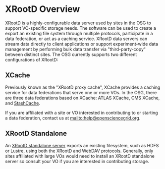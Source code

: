 XRootD Overview
===============

[XRootD](http://xrootd.org) is a highly-configurable data server used by sites in the OSG to support VO-specific
storage needs.
The software can be used to create a export an existing file system through multiple protocols, participate in a data
federation, or act as a caching service.
XRootD data servers can stream data directly to client applications or support experiment-wide data management by
performing bulk data transfer via "third-party-copy" between distinct sites.
The OSG currently supports two different configurations of XRootD:

XCache
------

Previously known as the "XRootD proxy cache", XCache provides a caching service for data federations that serve one or
more VOs.
In the OSG, there are three data federations based on XCache: ATLAS XCache, CMS XCache, and
[StashCache](/data/stashcache/overview).

If you are affiliated with a site or VO interested in contributing to or starting a data federation, contact us at
<mailto:help@opensciencegrid.org>.

XRootD Standalone
-----------------

An [XRootD standalone server](/data/xrootd/install-standalone) exports an existing filesystem, such as HDFS or Lustre, 
using both the XRootD and WebDAV protocols.
Generally, only sites affiliated with large VOs would need to install an XRootD standalone server so consult your VO if
you are interested in contributing storage.
